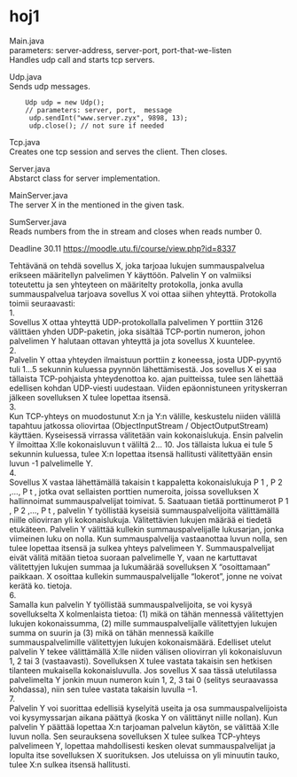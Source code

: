 # hoj1


Main.java   
parameters: server-address, server-port, port-that-we-listen   
Handles udp call and starts tcp servers.   


Udp.java   
Sends udp messages.   
```
    Udp udp = new Udp();   
    // parameters: server, port,  message   
     udp.sendInt("www.server.zyx", 9898, 13);   
     udp.close(); // not sure if needed   
```


Tcp.java   
Creates one tcp session and serves the client. Then closes.   


Server.java   
Abstarct class for server implementation.   



MainServer.java   
The server X in the mentioned in the given task.   


SumServer.java    
Reads numbers from the in stream and closes when reads number 0.














Deadline 30.11
https://moodle.utu.fi/course/view.php?id=8337

Tehtävänä on tehdä sovellus X, joka tarjoaa lukujen summauspalvelua erikseen määritellyn
palvelimen Y käyttöön. Palvelin Y on valmiiksi toteutettu ja sen yhteyteen on määritelty protokolla,
jonka avulla summauspalvelua tarjoava sovellus X voi ottaa siihen yhteyttä. Protokolla toimii
seuraavasti:   
1.   
Sovellus X ottaa yhteyttä UDP-protokollalla palvelimen Y porttiin 3126 välittäen yhden
UDP-paketin, joka sisältää TCP-portin numeron, johon palvelimen Y halutaan ottavan
yhteyttä ja jota sovellus X kuuntelee.   
2.   
Palvelin Y ottaa yhteyden ilmaistuun porttiin z koneessa, josta UDP-pyyntö tuli 1...5
sekunnin kuluessa pyynnön lähettämisestä. Jos sovellus X ei saa tällaista TCP-pohjaista
yhteydenottoa ko. ajan puitteissa, tulee sen lähettää edellisen kohdan UDP-viesti uudestaan.
Viiden epäonnistuneen yrityskerran jälkeen sovelluksen X tulee lopettaa itsensä.   
3.   
Kun TCP-yhteys on muodostunut X:n ja Y:n välille, keskustelu niiden välillä tapahtuu
jatkossa oliovirtaa (ObjectInputStream / ObjectOutputStream) käyttäen. Kyseisessä virrassa
välitetään vain kokonaislukuja. Ensin palvelin Y ilmoittaa X:lle kokonaisluvun t väliltä 2...
10. Jos tällaista lukua ei tule 5 sekunnin kuluessa, tulee X:n lopettaa itsensä hallitusti
välitettyään ensin luvun -1 palvelimelle Y.   
4.   
Sovellus X vastaa lähettämällä takaisin t kappaletta kokonaislukuja P
1
, P
2
,..., P
t
, jotka ovat
sellaisten porttien numeroita, joissa sovelluksen X hallinnoimat summauspalvelijat toimivat.
5.
Saatuaan   tietää   porttinumerot   P
1
,   P
2
,...,   P
t
,   palvelin   Y   työllistää   kyseisiä
summauspalvelijoita välittämällä niille oliovirran yli kokonaislukuja. Välitettävien lukujen
määrää ei tiedetä etukäteen. Palvelin Y välittää kullekin summauspalvelijalle lukusarjan,
jonka viimeinen luku on nolla. Kun summauspalvelija vastaanottaa luvun nolla, sen tulee
lopettaa itsensä ja sulkea yhteys palvelimeen Y. Summauspalvelijat eivät välitä mitään tietoa
suoraan palvelimelle Y, vaan ne kartuttavat välitettyjen lukujen summaa ja lukumäärää
sovelluksen X “osoittamaan” paikkaan. X osoittaa kullekin summauspalvelijalle “lokerot”,
jonne ne voivat kerätä ko. tietoja.   
6.   
Samalla kun palvelin Y työllistää summauspalvelijoita, se voi kysyä sovellukselta X
kolmenlaista tietoa: (1) mikä on tähän mennessä välitettyjen lukujen kokonaissumma, (2)
mille summauspalvelijalle välitettyjen lukujen summa on suurin ja (3) mikä on tähän
mennessä kaikille summauspalvelimille välitettyjen lukujen kokonaismäärä. Edelliset utelut
palvelin Y tekee välittämällä X:lle niiden välisen oliovirran yli kokonaisluvun 1, 2 tai 3
(vastaavasti). Sovelluksen X tulee vastata takaisin sen hetkisen tilanteen mukaisella
kokonaisluvulla. Jos sovellus X saa tässä utelutilassa palvelimelta Y jonkin muun numeron
kuin 1, 2, 3 tai 0 (selitys seuraavassa kohdassa), niin sen tulee vastata takaisin luvulla −1.   
7.   
Palvelin Y  voi  suorittaa  edellisiä  kyselyitä  useita  ja  osa  summauspalvelijoista  voi
kysymyssarjan aikana päättyä (koska Y on välittänyt niille nollan). Kun palvelin Y päättää
lopettaa X:n tarjoaman palvelun käytön, se välittää X:lle luvun nolla. Sen seurauksena
sovelluksen X tulee sulkea TCP-yhteys palvelimeen Y, lopettaa mahdollisesti kesken olevat
summauspalvelijat ja lopulta itse sovelluksen X suorituksen. Jos uteluissa on yli minuutin
tauko, tulee X:n sulkea itsensä hallitusti.
